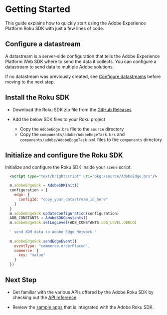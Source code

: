 # Getting Started

This guide explains how to quickly start using the Adobe Experience Platform Roku SDK with just a few lines of code.

## Configure a datastream

A datastream is a server-side configuration that tells the Adobe Experience Platform Web SDK where to send the data it collects. You can configure a datastream to send data to multiple Adobe solutions.

If no datastream was previously created, see [Configure datastreams](https://developer.adobe.com/client-sdks/documentation/getting-started/configure-datastreams/) before moving to the next step.

## Install the Roku SDK

- Download the Roku SDK zip file from the [GitHub Releases](https://github.com/adobe/aepsdk-roku/releases)

- Add the below SDK files to your Roku project

  - Copy the `AdobeEdge.brs` file to the `source` directory
  - Copy the `components/adobe/AdobeEdgeTask.brs` and `components/adobe/AdobeEdgeTask.xml` files to the `components` directory

## Initialize and configure the Roku SDK

Initialize and configure the Roku SDK inside your `scene` script.

```xml
  <script type="text/brightscript" uri="pkg:/source/AdobeEdge.brs"/>
```

```javascript
  m.adobeEdgeSdk = AdobeSDKInit()
  configuration = {
    edge: {
      configId: "copy_your_datastream_id_here"
    }
  }
  m.adobeEdgeSdk.updateConfiguration(configuration)
  ADB_CONSTANTS = AdobeSDKConstants()
  m.adobeEdgeSdk.setLogLevel(ADB_CONSTANTS.LOG_LEVEL.DEBUG)
  
  ' send XDM data to Adobe Edge Network '
  
  m.adobeEdgeSdk.sendEdgeEvent({
    eventType: "commerce.orderPlaced",
    commerce: {
      key: "value"
    }
  })
```

## Next Step

- Get familiar with the various APIs offered by the Adobe Roku SDK by checking out the [API reference](./api-reference.md).

- Review the [sample apps](../sample/simple-videoplayer-channel/README.md) that is integrated with the Adobe Roku SDK.
